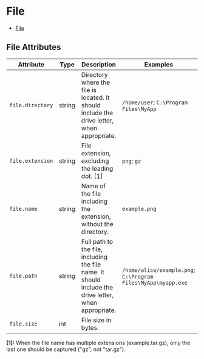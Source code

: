 <!--- Hugo front matter used to generate the website version of this page:
--->

<!-- NOTE: THIS FILE IS AUTOGENERATED. DO NOT EDIT BY HAND. -->
<!-- see templates/registry/markdown/attribute_namespace.md.j2 -->

# File

- [File](#file)

## File Attributes

| Attribute        | Type   | Description                                                                                           | Examples                                                      | Stability                                                        |
| ---------------- | ------ | ----------------------------------------------------------------------------------------------------- | ------------------------------------------------------------- | ---------------------------------------------------------------- |
| `file.directory` | string | Directory where the file is located. It should include the drive letter, when appropriate.            | `/home/user`; `C:\Program Files\MyApp`                        | ![Experimental](https://img.shields.io/badge/-experimental-blue) |
| `file.extension` | string | File extension, excluding the leading dot. [1]                                                        | `png`; `gz`                                                   | ![Experimental](https://img.shields.io/badge/-experimental-blue) |
| `file.name`      | string | Name of the file including the extension, without the directory.                                      | `example.png`                                                 | ![Experimental](https://img.shields.io/badge/-experimental-blue) |
| `file.path`      | string | Full path to the file, including the file name. It should include the drive letter, when appropriate. | `/home/alice/example.png`; `C:\Program Files\MyApp\myapp.exe` | ![Experimental](https://img.shields.io/badge/-experimental-blue) |
| `file.size`      | int    | File size in bytes.                                                                                   |                                                               | ![Experimental](https://img.shields.io/badge/-experimental-blue) |

**[1]:** When the file name has multiple extensions (example.tar.gz), only the last one should be captured ("gz", not "tar.gz").
